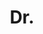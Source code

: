 ---
name: N. Siddharth
title: Dr.
email: siddharth@iffsid.com
website: http://www.iffsid.com
note: NULL
category: Senior Researcher
photo: 
---